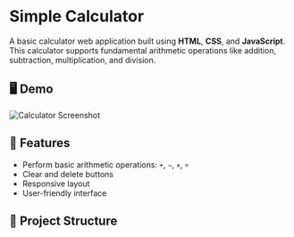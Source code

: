 
# Simple Calculator

A basic calculator web application built using **HTML**, **CSS**, and **JavaScript**. This calculator supports fundamental arithmetic operations like addition, subtraction, multiplication, and division.

## 🖥️ Demo

![Calculator Screenshot](screenshot.png) <!-- Replace with your image or demo link if available -->

## 🚀 Features

- Perform basic arithmetic operations: `+`, `−`, `×`, `÷`
- Clear and delete buttons
- Responsive layout
- User-friendly interface

## 📁 Project Structure

